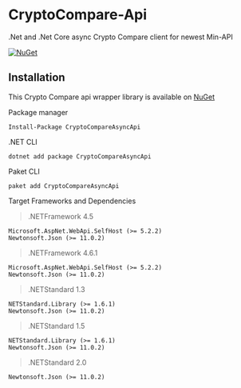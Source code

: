 # CryptoCompare-Api
.Net and .Net Core async Crypto Compare client for newest Min-API

[![NuGet](https://img.shields.io/nuget/v/CryptoCompareAsyncApi.svg)](https://www.nuget.org/packages/CryptoCompareAsyncApi/)


## Installation
This Crypto Compare api wrapper library is available on [NuGet](https://www.nuget.org/packages/CryptoCompareAsyncApi/)

Package manager
````
Install-Package CryptoCompareAsyncApi
````
.NET CLI
````
dotnet add package CryptoCompareAsyncApi
````
Paket CLI
````
paket add CryptoCompareAsyncApi
````

Target Frameworks and Dependencies
> .NETFramework 4.5
```
Microsoft.AspNet.WebApi.SelfHost (>= 5.2.2)
Newtonsoft.Json (>= 11.0.2)
```

>.NETFramework 4.6.1
```
Microsoft.AspNet.WebApi.SelfHost (>= 5.2.2)
Newtonsoft.Json (>= 11.0.2)
```

>.NETStandard 1.3
```
NETStandard.Library (>= 1.6.1)
Newtonsoft.Json (>= 11.0.2)
```

>.NETStandard 1.5
```
NETStandard.Library (>= 1.6.1)
Newtonsoft.Json (>= 11.0.2)
```

>.NETStandard 2.0
```
Newtonsoft.Json (>= 11.0.2)
```
